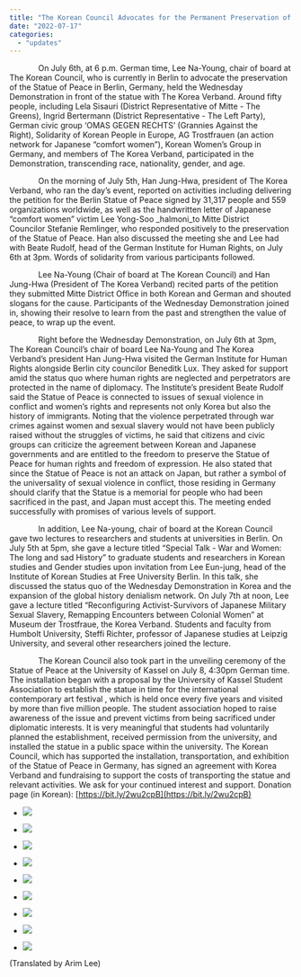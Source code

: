 ```yaml
---
title: "The Korean Council Advocates for the Permanent Preservation of the Berlin Statue of Peace in Germany"
date: "2022-07-17"
categories: 
  - "updates"
---
```


             On July 6th, at 6 p.m. German time, Lee Na-Young, chair of board at The Korean Council, who is currently in Berlin to advocate the preservation of the Statue of Peace in Berlin, Germany, held the Wednesday Demonstration in front of the statue with The Korea Verband. Around fifty people, including Lela Sisauri (District Representative of Mitte - The Greens), Ingrid Bertermann (District Representative - The Left Party), German civic group ‘OMAS GEGEN RECHTS’ (Grannies Against the Right), Solidarity of Korean People in Europe, AG Trostfrauen (an action network for Japanese “comfort women”), Korean Women’s Group in Germany, and members of The Korea Verband, participated in the Demonstration, transcending race, nationality, gender, and age.

             On the morning of July 5th, Han Jung-Hwa, president of The Korea Verband, who ran the day’s event, reported on activities including delivering the petition for the Berlin Statue of Peace signed by 31,317 people and 559 organizations worldwide, as well as the handwritten letter of Japanese “comfort women” victim Lee Yong-Soo _halmoni_to Mitte District Councilor Stefanie Remlinger, who responded positively to the preservation of the Statue of Peace. Han also discussed the meeting she and Lee had with Beate Rudolf, head of the German Institute for Human Rights, on July 6th at 3pm. Words of solidarity from various participants followed.

             Lee Na-Young (Chair of board at The Korean Council) and Han Jung-Hwa (President of The Korea Verband) recited parts of the petition they submitted Mitte District Office in both Korean and German and shouted slogans for the cause. Participants of the Wednesday Demonstration joined in, showing their resolve to learn from the past and strengthen the value of peace, to wrap up the event.

             Right before the Wednesday Demonstration, on July 6th at 3pm, The Korean Council’s chair of board Lee Na-Young and The Korea Verband’s president Han Jung-Hwa visited the German Institute for Human Rights alongside Berlin city councilor Beneditk Lux. They asked for support amid the status quo where human rights are neglected and perpetrators are protected in the name of diplomacy. The Institute’s president Beate Rudolf said the Statue of Peace is connected to issues of sexual violence in conflict and women’s rights and represents not only Korea but also the history of immigrants. Noting that the violence perpetrated through war crimes against women and sexual slavery would not have been publicly raised without the struggles of victims, he said that citizens and civic groups can criticize the agreement between Korean and Japanese governments and are entitled to the freedom to preserve the Statue of Peace for human rights and freedom of expression. He also stated that since the Statue of Peace is not an attack on Japan, but rather a symbol of the universality of sexual violence in conflict, those residing in Germany should clarify that the Statue is a memorial for people who had been sacrificed in the past, and Japan must accept this. The meeting ended successfully with promises of various levels of support.

             In addition, Lee Na-young, chair of board at the Korean Council gave two lectures to researchers and students at universities in Berlin. On July 5th at 5pm, she gave a lecture titled “Special Talk - War and Women: The long and sad History” to graduate students and researchers in Korean studies and Gender studies upon invitation from Lee Eun-jung, head of the Institute of Korean Studies at Free University Berlin. In this talk, she discussed the status quo of the Wednesday Demonstration in Korea and the expansion of the global history denialism network. On July 7th at noon, Lee gave a lecture titled “Reconfiguring Activist-Survivors of Japanese Military Sexual Slavery, Remapping Encounters between Colonial Women” at Museum der Trostfraue, the Korea Verband. Students and faculty from Humbolt University, Steffi Richter, professor of Japanese studies at Leipzig University, and several other researchers joined the lecture.

             The Korean Council also took part in the unveiling ceremony of the Statue of Peace at the University of Kassel on July 8, 4:30pm German time. The installation began with a proposal by the University of Kassel Student Association to establish the statue in time for the international contemporary art festival <Kassel Documenta>, which is held once every five years and visited by more than five million people. The student association hoped to raise awareness of the issue and prevent victims from being sacrificed under diplomatic interests. It is very meaningful that students had voluntarily planned the establishment, received permission from the university, and installed the statue in a public space within the university. The Korean Council, which has supported the installation, transportation, and exhibition of the Statue of Peace in Germany, has signed an agreement with Korea Verband and fundraising to support the costs of transporting the statue and relevant activities. We ask for your continued interest and support. Donation page (in Korean): [https://bit.ly/2wu2cpB](https://bit.ly/2wu2cpB)

- ![](https://womenandwar.net/kr/wp-content/uploads/2022/07/62c415a52699b6869759.jpg)
    
- ![](https://womenandwar.net/kr/wp-content/uploads/2022/07/62c415a53c4437336613.jpeg)
    
- ![](https://womenandwar.net/kr/wp-content/uploads/2022/07/62c78eb5d65a61923799-1024x768.jpg)
    
- ![](https://womenandwar.net/kr/wp-content/uploads/2022/07/62c78ef99b2ac5589722-1024x768.jpg)
    
- ![](https://womenandwar.net/kr/wp-content/uploads/2022/07/62c78f0edafe34614371-1024x768.jpg)
    
- ![](https://womenandwar.net/kr/wp-content/uploads/2022/07/62c7917bd78f91008006-1024x768.jpg)
    
- ![](https://womenandwar.net/kr/wp-content/uploads/2022/07/62c79303639577113514-1024x768.jpg)
    
- ![](https://womenandwar.net/kr/wp-content/uploads/2022/07/photo_2022-07-12_10-51-09-1-1024x768.jpg)
    
- ![](https://womenandwar.net/kr/wp-content/uploads/2022/07/photo_2022-07-11_06-55-28-1-1024x768.jpg)
    

(Translated by Arim Lee)
